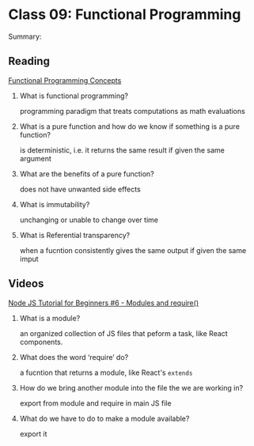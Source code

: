 Class 09: Functional Programming
================================

Summary:

Reading
-------

[Functional Programming Concepts](https://medium.com/the-renaissance-developer/concepts-of-functional-programming-in-javascript-6bc84220d2aa)

1. What is functional programming?

    programming paradigm that treats computations as math evaluations 

2. What is a pure function and how do we know if something is a pure function?

    is deterministic, i.e. it returns the same result if given the same argument

3. What are the benefits of a pure function?

     does not have unwanted side effects

4. What is immutability?

    unchanging or unable to change over time

5. What is Referential transparency?

    when a fucntion consistently gives the same output if given the same imput

Videos
------

[Node JS Tutorial for Beginners #6 - Modules and require()](https://www.youtube.com/watch?v=xHLd36QoS4k)

1. What is a module?

    an organized collection of JS files that peform a task, like React components. 

2. What does the word ‘require’ do?

    a fucntion that returns a module, like React's `extends`

3. How do we bring another module into the file the we are working in?

    export from module and require in main JS file

4. What do we have to do to make a module available?

      export it
